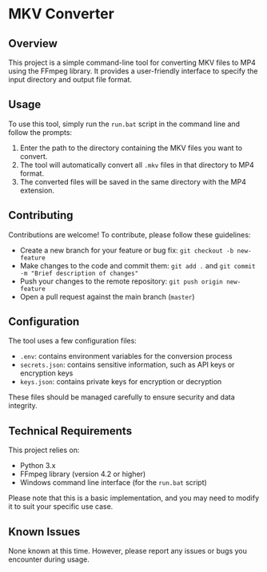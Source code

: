 # MKV Converter

## Overview

This project is a simple command-line tool for converting MKV files to MP4 using the FFmpeg library. It provides a user-friendly interface to specify the input directory and output file format.

## Usage

To use this tool, simply run the `run.bat` script in the command line and follow the prompts:

1. Enter the path to the directory containing the MKV files you want to convert.
2. The tool will automatically convert all `.mkv` files in that directory to MP4 format.
3. The converted files will be saved in the same directory with the MP4 extension.

## Contributing

Contributions are welcome! To contribute, please follow these guidelines:

* Create a new branch for your feature or bug fix: `git checkout -b new-feature`
* Make changes to the code and commit them: `git add .` and `git commit -m "Brief description of changes"`
* Push your changes to the remote repository: `git push origin new-feature`
* Open a pull request against the main branch (`master`)

## Configuration

The tool uses a few configuration files:

* `.env`: contains environment variables for the conversion process
* `secrets.json`: contains sensitive information, such as API keys or encryption keys
* `keys.json`: contains private keys for encryption or decryption

These files should be managed carefully to ensure security and data integrity.

## Technical Requirements

This project relies on:

* Python 3.x
* FFmpeg library (version 4.2 or higher)
* Windows command line interface (for the `run.bat` script)

Please note that this is a basic implementation, and you may need to modify it to suit your specific use case.

## Known Issues

None known at this time. However, please report any issues or bugs you encounter during usage.